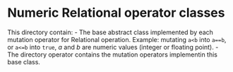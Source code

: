 # Numeric Relational operator classes

This directory contain:
    - The base abstract class implemented by each mutation operator for Relational operation. Example: mutating `a<b` into `a==b`, or `a<=b` into `true`, _a_ and _b_ are numeric values (integer or floating point). 
    - The directory operator contains the mutation operators implementin this base class.
